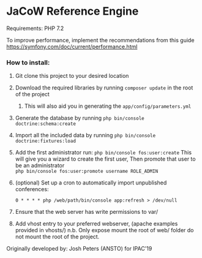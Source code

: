 JaCoW Reference Engine
========================

Requirements: PHP 7.2

To improve performance, implement the recommendations from this guide
https://symfony.com/doc/current/performance.html

### How to install:

1. Git clone this project to your desired location
2. Download the required libraries by running ``composer update`` in the root of the project
    1. This will also aid you in generating the ``app/config/parameters.yml``
3. Generate the database by running ``php bin/console doctrine:schema:create``
4. Import all the included data by running ``php bin/console doctrine:fixtures:load``
5. Add the first administrator run:
 ``php bin/console fos:user:create`` This will give you a wizard to create the first user,
Then promote that user to be an administrator  
``php bin/console fos:user:promote username ROLE_ADMIN``
6. (optional) Set up a cron to automatically import unpublished conferences:
    
    ``0 * * * * php /web/path/bin/console app:refresh > /dev/null`` 
7. Ensure that the web server has write permissions to var/ 
8. Add vhost entry to your preferred webserver, (apache examples provided in vhosts/) 
     n.b. Only expose mount the root of web/ folder do not mount the root of the project.


 
Originally developed by: Josh Peters (ANSTO) for IPAC'19 
